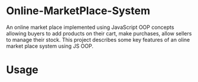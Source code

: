 # Online-MarketPlace-System
An online market place implemented using JavaScript OOP concepts allowing buyers to add products on their cart, make purchases, allow sellers to manage their stock.
This project describes some key features of an oline market place system using JS OOP.

# Usage


